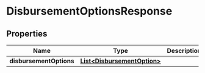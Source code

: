 # DisbursementOptionsResponse

## Properties
Name | Type | Description | Notes
------------ | ------------- | ------------- | -------------
**disbursementOptions** | [**List&lt;DisbursementOption&gt;**](DisbursementOption.md) |  | 
